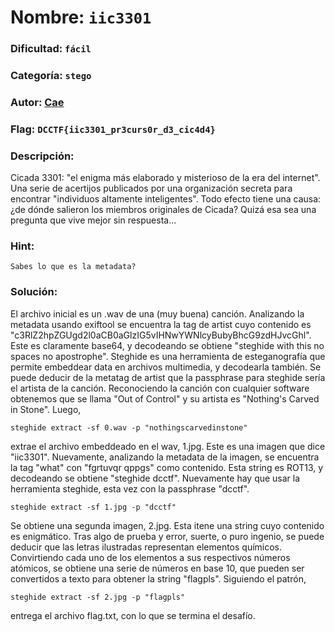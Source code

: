 # Nombre: `iic3301`
### Dificultad: `fácil`
### Categoría: `stego`
### Autor: [Cae](https://c4ebt.github.io/)
### Flag: `DCCTF{iic3301_pr3curs0r_d3_cic4d4}`

### Descripción:
Cicada 3301: "el enigma más elaborado y misterioso de la era del internet". Una serie de acertijos publicados por una organización secreta para encontrar "individuos altamente inteligentes". Todo efecto tiene una causa: ¿de dónde salieron los miembros originales de Cicada? Quizá esa sea una pregunta que vive mejor sin respuesta...

### Hint:
```
Sabes lo que es la metadata?
```

### Solución:

El archivo inicial es un .wav de una (muy buena) canción. Analizando la metadata usando exiftool se encuentra la tag de artist cuyo contenido es "c3RlZ2hpZGUgd2l0aCB0aGlzIG5vIHNwYWNlcyBubyBhcG9zdHJvcGhl". Este es claramente base64, y decodeando se obtiene "steghide with this no spaces no apostrophe". Steghide es una herramienta de esteganografía que permite embeddear data en archivos multimedia, y decodearla también. Se puede deducir de la metatag de artist que la passphrase para steghide sería el artista de la canción. Reconociendo la canción con cualquier software obtenemos que se llama "Out of Control" y su artista es "Nothing's Carved in Stone". Luego,

`steghide extract -sf 0.wav -p "nothingscarvedinstone"`

extrae el archivo embeddeado en el wav, 1.jpg.
Este es una imagen que dice "iic3301". Nuevamente, analizando la metadata de la imagen, se encuentra la tag "what" con "fgrtuvqr qppgs" como contenido. Esta string es ROT13, y decodeando se obtiene "steghide dcctf". Nuevamente hay que usar la herramienta steghide, esta vez con la passphrase "dcctf".

`steghide extract -sf 1.jpg -p "dcctf"`

Se obtiene una segunda imagen, 2.jpg. Esta itene una string cuyo contenido es enigmático. Tras algo de prueba y error, suerte, o puro ingenio, se puede deducir que las letras ilustradas representan elementos químicos. Convirtiendo cada uno de los elementos a sus respectivos números atómicos, se obtiene una serie de números en base 10, que pueden ser convertidos a texto para obtener la string "flagpls". Siguiendo el patrón,

`steghide extract -sf 2.jpg -p "flagpls"`

entrega el archivo flag.txt, con lo que se termina el desafío.
